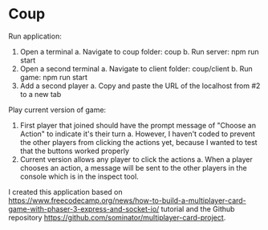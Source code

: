 # Coup

Run application: 
  1. Open a terminal 
    a. Navigate to coup folder: coup
    b. Run server: npm run start
  2. Open a second terminal
    a. Navigate to client folder: coup/client
    b. Run game: npm run start
  3. Add a second player
    a. Copy and paste the URL of the localhost from #2 to a new tab

Play current version of game:
  1. First player that joined should have the prompt message of "Choose an Action" to indicate it's their turn
    a. However, I haven't coded to prevent the other players from clicking the actions yet, because I wanted to test that the buttons worked properly
  2. Current version allows any player to click the actions
    a. When a player chooses an action, a message will be sent to the other players in the console which is in the inspect tool.
    
I created this application based on https://www.freecodecamp.org/news/how-to-build-a-multiplayer-card-game-with-phaser-3-express-and-socket-io/ tutorial and the Github repository https://github.com/sominator/multiplayer-card-project.
